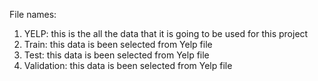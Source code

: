 File names:
1. YELP: this is the all the data that it is going to be used for this project
2. Train: this data is been selected from Yelp file
3. Test: this data is been selected from Yelp file
4. Validation: this data is been selected from Yelp file
